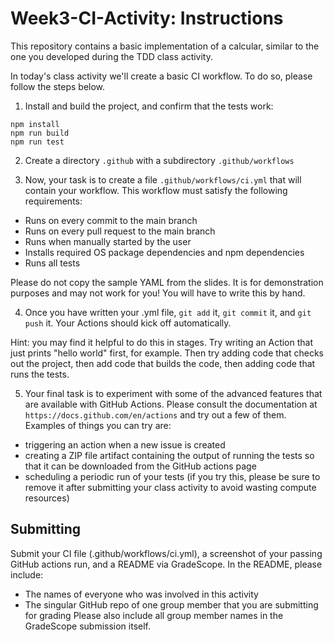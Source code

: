 # Week3-CI-Activity: Instructions

This repository contains a basic implementation of a calcular, similar to the one you developed during the TDD class activity.

In today's class activity we'll create a basic CI workflow. To do so, please follow the steps below.

1. Install and build the project, and confirm that the tests work:
```
npm install
npm run build
npm run test
```

2. Create a directory `.github` with a subdirectory `.github/workflows`

3. Now, your task is to create a file `.github/workflows/ci.yml` that will contain your workflow. This workflow must satisfy the following requirements:
* Runs on every commit to the main branch
* Runs on every pull request to the main branch
* Runs when manually started by the user
* Installs required OS package dependencies and npm dependencies
* Runs all tests

Please do not copy the sample YAML from the slides. It is for demonstration
purposes and may not work for you! You will have to write this by hand.

4. Once you have written your .yml file, `git add` it, `git commit` it, and `git push` it. Your Actions should kick off automatically.

Hint: you may find it helpful to do this in stages. Try writing an Action that just prints "hello world" first, for example. Then try adding code that checks out the project, then add code that builds the code, then adding code that runs the tests.

5. Your final task is to experiment with some of the advanced features that are available with GitHub Actions. Please consult the documentation at `https://docs.github.com/en/actions` and try out a few of them. Examples of things you can try are:
* triggering an action when a new issue is created
* creating a ZIP file artifact containing the output of running the tests so that it can be downloaded from the GitHub actions page
* scheduling a periodic run of your tests (if you try this, please be sure to remove it after submitting your class activity to avoid wasting compute resources)

## Submitting
Submit your CI file (.github/workflows/ci.yml), a screenshot of your
passing GitHub actions run, and a README via GradeScope. In the README, please include:
* The names of everyone who was involved in this activity
* The singular GitHub repo of one group member that you are submitting for grading
Please also include all group member names in the GradeScope submission itself.